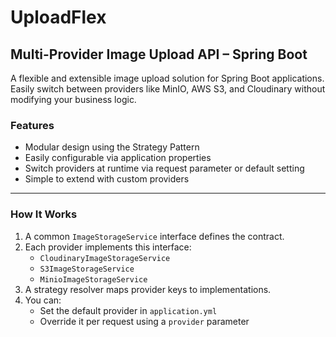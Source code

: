# UploadFlex

## Multi-Provider Image Upload API – Spring Boot

A flexible and extensible image upload solution for Spring Boot applications. Easily switch between providers like MinIO, AWS S3, and Cloudinary without modifying your business logic.

### Features

- Modular design using the Strategy Pattern
- Easily configurable via application properties
- Switch providers at runtime via request parameter or default setting
- Simple to extend with custom providers

---

### How It Works

1. A common `ImageStorageService` interface defines the contract.
2. Each provider implements this interface:
    - `CloudinaryImageStorageService`
    - `S3ImageStorageService`
    - `MinioImageStorageService`
3. A strategy resolver maps provider keys to implementations.
4. You can:
    - Set the default provider in `application.yml`
    - Override it per request using a `provider` parameter